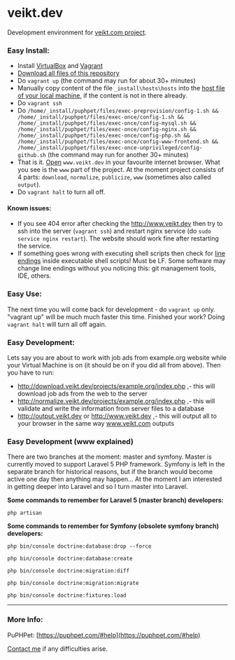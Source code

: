 # veikt.dev
Development environment for [veikt.com project](https://github.com/sugalvojau/veikt.com).

### Easy Install:
- Install [VirtualBox](https://www.virtualbox.org/) and [Vagrant](https://www.vagrantup.com/)
- [Download all files of this repository](https://github.com/sugalvojau/veikt.dev/archive/master.zip)
- Do `vagrant up` (the command may run for about 30+ minutes)
- Manually copy content of the file `_install\hosts\hosts` into the [host file of your local machine](https://en.wikipedia.org/wiki/Hosts_(file)), if the content is not in there already.
- Do `vagrant ssh` 
- Do `/home/_install/puphpet/files/exec-preprovision/config-1.sh && /home/_install/puphpet/files/exec-once/config-1.sh && /home/_install/puphpet/files/exec-once/config-mysql.sh && /home/_install/puphpet/files/exec-once/config-nginx.sh && /home/_install/puphpet/files/exec-once/config-php.sh && /home/_install/puphpet/files/exec-once/config-www-frontend.sh && /home/_install/puphpet/files/exec-once-unprivileged/config-github.sh` (the command may run for another 30+ minutes)
- That is it. [Open](http://www.veikt.dev) `www.veikt.dev` in your favourite internet browser. What you see is the `www` part of the project. At the moment project consists of 4 parts: `download`, `normalize`, `publicize`, `www` (sometimes also called `output`).
- Do `vagrant halt` to turn all off.

#### Known issues:
- If you see 404 error after checking the http://www.veikt.dev then try to ssh into the server (`vagrant ssh`) and restart nginx service (do `sudo service nginx restart`). The website should work fine after restarting the service.
- If something goes wrong with executing shell scripts then check for [line endings](https://help.github.com/articles/dealing-with-line-endings/) inside executable shell scripts! Must be LF. Some software may change line endings without you noticing this: git management tools, IDE, others.

  
### Easy Use: 
The next time you will come back for development - do `vagrant up` only. "vagrant up" will be much much faster this time. Finished your work? Doing `vagrant halt` will turn all off again.


### Easy Development:

Lets say you are about to work with job ads from example.org website while your Virtual Machine is on (it should be on if you did all from above). Then you have to run:
- http://download.veikt.dev/projects/example.org/index.php ,- this will download job ads from the web to the server
- http://normalize.veikt.dev/projects/example.org/index.php ,- this will validate and write the information from server files to a database
- http://output.veikt.dev or http://www.veikt.dev ,- this will output all to your browser in the same way www.veikt.com outputs

### Easy Development (www explained)

There are two branches at the moment: master and symfony. Master is currently moved to support Laravel 5 PHP framework. Symfony is left in the separate branch for historical reasons, but if the branch would become active one day then anything may happen... At the moment I am interested in getting deeper into Laravel and so I turn master into Laravel.
 
**Some commands to remember for Laravel 5 (master branch) developers:**

 `php artisan`
 
**Some commands to remember for Symfony (obsolete symfony branch) developers:**

`php bin/console doctrine:database:drop --force`

`php bin/console doctrine:database:create`

`php bin/console doctrine:migration:diff`

`php bin/console doctrine:migration:migrate`

`php bin/console doctrine:fixtures:load`

****


  
  
### More Info:
PuPHPet: [https://puphpet.com/#help](https://puphpet.com/#help)

[Contact me](http://portfolio.vertyb.es/) if any difficulties arise.





